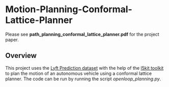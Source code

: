 # Motion-Planning-Conformal-Lattice-Planner

Please see **path_planning_conformal_lattice_planner.pdf** for the project paper.

## Overview

This project uses the [Lyft Prediction dataset](https://level-5.global/data/prediction/) with the help of the 
[l5kit toolkit](https://github.com/woven-planet/l5kit) to plan the motion of an autonomous vehicle using a 
conformal lattice planner. The code can be run by running the script *openloop_planning.py*.

